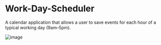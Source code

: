 # Work-Day-Scheduler
A calendar application that allows a user to save events for each hour of a typical working day (9am–5pm). 

![image](https://github.com/mohanad-saqr/Work-Day-Scheduler/assets/148038406/0182dea3-abd5-4cb9-bf74-368367d6de55)

